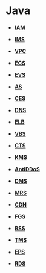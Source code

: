 # Java<a name="sdk_11_0000"></a>

-   **[IAM](Java-IAM.md)**  

-   **[IMS](Java-IMS.md)**  

-   **[VPC](Java-VPC.md)**  

-   **[ECS](Java-ECS.md)**  

-   **[EVS](Java-EVS.md)**  

-   **[AS](Java-AS.md)**  

-   **[CES](Java-CES.md)**  

-   **[DNS](Java-DNS.md)**  

-   **[ELB](Java-ELB.md)**  

-   **[VBS](Java-VBS.md)**  

-   **[CTS](Java-CTS.md)**  

-   **[KMS](Java-KMS.md)**  

-   **[AntiDDoS](Java-AntiDDoS.md)**  

-   **[DMS](Java-DMS.md)**  

-   **[MRS](Java-MRS.md)**  

-   **[CDN](Java-CDN.md)**  

-   **[FGS](Java-FGS.md)**  

-   **[BSS](Java-BSS.md)**  

-   **[TMS](Java-TMS.md)**  

-   **[EPS](Java-EPS.md)**  

-   **[RDS](Java-RDS.md)**  


